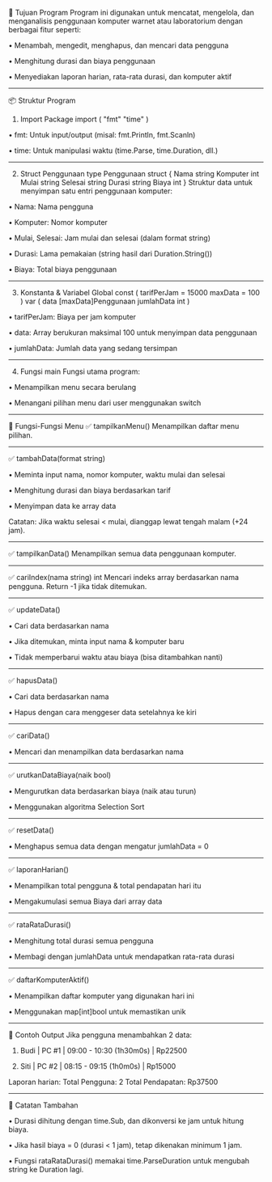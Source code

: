 🧠 Tujuan Program
Program ini digunakan untuk mencatat, mengelola, dan menganalisis penggunaan komputer warnet atau laboratorium dengan berbagai fitur seperti:

•	Menambah, mengedit, menghapus, dan mencari data pengguna

•	Menghitung durasi dan biaya penggunaan

•	Menyediakan laporan harian, rata-rata durasi, dan komputer aktif
________________________________________
📦 Struktur Program
1. Import Package
import (
    "fmt"
    "time"
)

•	fmt: Untuk input/output (misal: fmt.Println, fmt.Scanln)

•	time: Untuk manipulasi waktu (time.Parse, time.Duration, dll.)
________________________________________
2. Struct Penggunaan
type Penggunaan struct {
    Nama     string
    Komputer int
    Mulai    string
    Selesai  string
    Durasi   string
    Biaya    int
}
Struktur data untuk menyimpan satu entri penggunaan komputer:

•	Nama: Nama pengguna

•	Komputer: Nomor komputer

•	Mulai, Selesai: Jam mulai dan selesai (dalam format string)

•	Durasi: Lama pemakaian (string hasil dari Duration.String())

•	Biaya: Total biaya penggunaan
________________________________________
3. Konstanta & Variabel Global
const (
    tarifPerJam = 15000
    maxData     = 100
)
var (
    data       [maxData]Penggunaan
    jumlahData int
)

•	tarifPerJam: Biaya per jam komputer

•	data: Array berukuran maksimal 100 untuk menyimpan data penggunaan

•	jumlahData: Jumlah data yang sedang tersimpan
________________________________________
4. Fungsi main
Fungsi utama program:

•	Menampilkan menu secara berulang

•	Menangani pilihan menu dari user menggunakan switch
________________________________________
🧭 Fungsi-Fungsi Menu
✅ tampilkanMenu()
Menampilkan daftar menu pilihan.
________________________________________
✅ tambahData(format string)

•	Meminta input nama, nomor komputer, waktu mulai dan selesai

•	Menghitung durasi dan biaya berdasarkan tarif

•	Menyimpan data ke array data

Catatan: Jika waktu selesai < mulai, dianggap lewat tengah malam (+24 jam).
________________________________________
✅ tampilkanData()
Menampilkan semua data penggunaan komputer.
________________________________________
✅ cariIndex(nama string) int
Mencari indeks array berdasarkan nama pengguna. Return -1 jika tidak ditemukan.
________________________________________
✅ updateData()

•	Cari data berdasarkan nama

•	Jika ditemukan, minta input nama & komputer baru

•	Tidak memperbarui waktu atau biaya (bisa ditambahkan nanti)
________________________________________
✅ hapusData()

•	Cari data berdasarkan nama

•	Hapus dengan cara menggeser data setelahnya ke kiri
________________________________________
✅ cariData()

•	Mencari dan menampilkan data berdasarkan nama
________________________________________
✅ urutkanDataBiaya(naik bool)

•	Mengurutkan data berdasarkan biaya (naik atau turun)

•	Menggunakan algoritma Selection Sort
________________________________________
✅ resetData()

•	Menghapus semua data dengan mengatur jumlahData = 0
________________________________________
✅ laporanHarian()

•	Menampilkan total pengguna & total pendapatan hari itu

•	Mengakumulasi semua Biaya dari array data
________________________________________
✅ rataRataDurasi()

•	Menghitung total durasi semua pengguna

•	Membagi dengan jumlahData untuk mendapatkan rata-rata durasi
________________________________________
✅ daftarKomputerAktif()

•	Menampilkan daftar komputer yang digunakan hari ini

•	Menggunakan map[int]bool untuk memastikan unik
________________________________________
📝 Contoh Output
Jika pengguna menambahkan 2 data:

1. Budi | PC #1 | 09:00 - 10:30 (1h30m0s) | Rp22500

2. Siti | PC #2 | 08:15 - 09:15 (1h0m0s) | Rp15000

Laporan harian:
Total Pengguna: 2
Total Pendapatan: Rp37500
________________________________________
🧠 Catatan Tambahan

•	Durasi dihitung dengan time.Sub, dan dikonversi ke jam untuk hitung biaya.

•	Jika hasil biaya = 0 (durasi < 1 jam), tetap dikenakan minimum 1 jam.

•	Fungsi rataRataDurasi() memakai time.ParseDuration untuk mengubah string ke Duration lagi.
